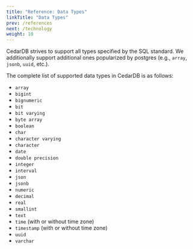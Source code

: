 ```yaml
---
title: "Reference: Data Types"
linkTitle: "Data Types"
prev: /references
next: /technology
weight: 10
---
```


CedarDB strives to support all types specified by the SQL standard.
We additionally support additional ones popularized by postgres (e.g., `array`, `jsonb`, `uuid`, etc.).

The complete list of supported data types in CedarDB is as follows:

* `array`
* `bigint`
* `bignumeric`
* `bit`
* `bit varying`
* `byte array`
* `boolean`
* `char`
* `character varying`
* `character`
* `date`
* `double precision`
* `integer`
* `interval`
* `json`
* `jsonb`
* `numeric`
* `decimal`
* `real`
* `smallint`
* `text`
* `time` (with or without time zone)
* `timestamp` (with or without time zone)
* `uuid`
* `varchar`
